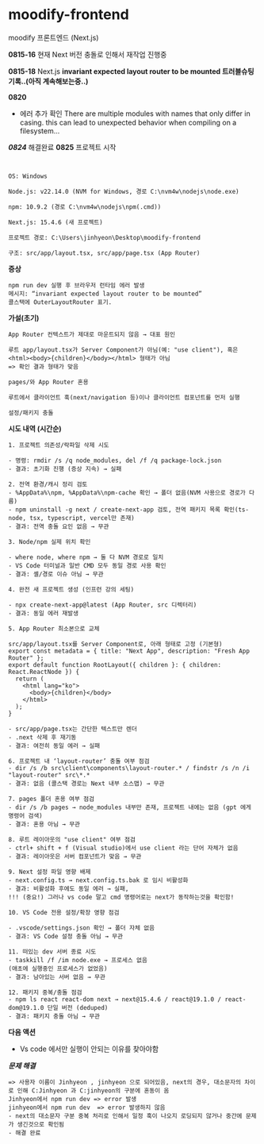# moodify-frontend
moodify 프론트엔드 (Next.js)

**0815-16**
현재 Next 버전 충돌로 인해서 재작업 진행중


**0815-18**
Next.js 
**invariant expected layout router to be mounted 트러블슈팅 기록..(아직 계속해보는중..)**


**0820**
- 에러 추가 확인
There are multiple modules with names that only differ in casing. this can lead to unexpected behavior when compiling on a filesystem...

***0824***
해결완료
**0825** 
프로젝트 시작
```


OS: Windows

Node.js: v22.14.0 (NVM for Windows, 경로 C:\nvm4w\nodejs\node.exe)

npm: 10.9.2 (경로 C:\nvm4w\nodejs\npm(.cmd))

Next.js: 15.4.6 (새 프로젝트)

프로젝트 경로: C:\Users\jinhyeon\Desktop\moodify-frontend

구조: src/app/layout.tsx, src/app/page.tsx (App Router)
```

**증상**
```
npm run dev 실행 후 브라우저 런타임 에러 발생
메시지: “invariant expected layout router to be mounted”
콜스택에 OuterLayoutRouter 표기.
```

**가설(초기)**
```
App Router 컨텍스트가 제대로 마운트되지 않음 → 대표 원인

루트 app/layout.tsx가 Server Component가 아님(예: "use client"), 혹은 <html><body>{children}</body></html> 형태가 아님
=> 확인 결과 형태가 맞음

pages/와 App Router 혼용

루트에서 클라이언트 훅(next/navigation 등)이나 클라이언트 컴포넌트를 먼저 실행

설정/패키지 충돌
```


**시도 내역 (시간순)**
```
1. 프로젝트 의존성/락파일 삭제 시도

- 명령: rmdir /s /q node_modules, del /f /q package-lock.json
- 결과: 초기화 진행 (증상 지속) → 실패

2. 전역 환경/캐시 정리 검토
- %AppData%\npm, %AppData%\npm-cache 확인 → 폴더 없음(NVM 사용으로 경로가 다름)
- npm uninstall -g next / create-next-app 검토, 전역 패키지 목록 확인(ts-node, tsx, typescript, vercel만 존재)
- 결과: 전역 충돌 요인 없음 → 무관

3. Node/npm 실제 위치 확인

- where node, where npm → 둘 다 NVM 경로로 일치
- VS Code 터미널과 일반 CMD 모두 동일 경로 사용 확인
- 결과: 셸/경로 이슈 아님 → 무관

4. 완전 새 프로젝트 생성 (인프런 강의 세팅)

- npx create-next-app@latest (App Router, src 디렉터리)
- 결과: 동일 에러 재발생

5. App Router 최소본으로 교체

src/app/layout.tsx를 Server Component로, 아래 형태로 고정 (기본형)
export const metadata = { title: "Next App", description: "Fresh App Router" };
export default function RootLayout({ children }: { children: React.ReactNode }) {
  return (
    <html lang="ko">
      <body>{children}</body>
    </html>
  );
}

- src/app/page.tsx는 간단한 텍스트만 렌더
- .next 삭제 후 재기동
- 결과: 여전히 동일 에러 → 실패

6. 프로젝트 내 ‘layout-router’ 충돌 여부 점검
- dir /s /b src\client\components\layout-router.* / findstr /s /n /i "layout-router" src\*.*
- 결과: 없음 (콜스택 경로는 Next 내부 소스맵) → 무관

7. pages 폴더 혼용 여부 점검
- dir /s /b pages → node_modules 내부만 존재, 프로젝트 내에는 없음 (gpt 에게 명령어 검색)
- 결과: 혼용 아님 → 무관

8. 루트 레이아웃의 "use client" 여부 점검
- ctrl+ shift + f (Visual studio)에서 use client 라는 단어 자체가 없음
- 결과: 레이아웃은 서버 컴포넌트가 맞음 → 무관

9. Next 설정 파일 영향 배제
- next.config.ts → next.config.ts.bak 로 임시 비활성화
- 결과: 비활성화 후에도 동일 에러 → 실패,
!!! (중요!) 그러나 vs code 말고 cmd 명령어로는 next가 동작하는것을 확인함!

10. VS Code 전용 설정/확장 영향 점검

- .vscode/settings.json 확인 → 폴더 자체 없음
- 결과: VS Code 설정 충돌 아님 → 무관

11. 떠있는 dev 서버 종료 시도
- taskkill /f /im node.exe → 프로세스 없음
(애초에 실행중인 프로세스가 없었음)
- 결과: 남아있는 서버 없음 → 무관

12. 패키지 중복/충돌 점검
- npm ls react react-dom next → next@15.4.6 / react@19.1.0 / react-dom@19.1.0 단일 버전 (deduped)
- 결과: 패키지 충돌 아님 → 무관
```


**다음 액션**
- Vs code 에서만 실행이 안되는 이유를 찾아야함


***문제  해결***
```
=> 사용자 이름이 Jinhyeon , jinhyeon 으로 되어있음, next의 경우, 대소문자의 차이로 인해 C:Jinhyeon 과 C:jinhyeon의 구분에 혼동이 옴
Jinhyeon에서 npm run dev => error 발생
jinhyeon에서 npm run dev  => error 발생하지 않음
- next의 대소문자 구분 중복 처리로 인해서 일정 훅이 나오지 로딩되지 않거나 중간에 문제가 생긴것으로 확인됨
- 해결 완료
```

